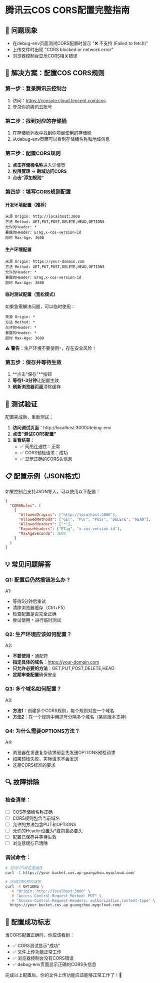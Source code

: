 # 腾讯云COS CORS配置完整指南

## 🚨 **问题现象**
- 在debug-env页面测试CORS配置时显示 "❌ 不支持 (Failed to fetch)"
- 上传文件时出现 "CORS blocked or network error"
- 浏览器控制台显示CORS相关错误

## 🎯 **解决方案：配置COS CORS规则**

### 第一步：登录腾讯云控制台

1. 访问：https://console.cloud.tencent.com/cos
2. 登录你的腾讯云账号

### 第二步：找到对应的存储桶

1. 在存储桶列表中找到你项目使用的存储桶
2. 从debug-env页面可以看到存储桶名称和地域信息

### 第三步：配置CORS规则

1. **点击存储桶名称**进入详情页
2. **权限管理** → **跨域访问CORS**
3. **点击"添加规则"**

### 第四步：填写CORS规则配置

#### **开发环境配置（推荐）**
```
来源 Origin: http://localhost:3000
方法 Method: GET,PUT,POST,DELETE,HEAD,OPTIONS
允许的Header: *
暴露的Header: ETag,x-cos-version-id
超时 Max-Age: 3600
```

#### **生产环境配置**
```
来源 Origin: https://your-domain.com
方法 Method: GET,PUT,POST,DELETE,HEAD,OPTIONS
允许的Header: *
暴露的Header: ETag,x-cos-version-id
超时 Max-Age: 3600
```

#### **临时测试配置（宽松模式）**
如果急需解决问题，可以临时使用：
```
来源 Origin: *
方法 Method: *
允许的Header: *
暴露的Header: *
超时 Max-Age: 3600
```
⚠️ **警告**：生产环境不要使用`*`，存在安全风险！

### 第五步：保存并等待生效

1. **点击"保存"**按钮
2. **等待1-3分钟**让配置生效
3. **刷新浏览器页面**清除缓存

## 🧪 **测试验证**

配置完成后，重新测试：

1. **访问调试页面**：http://localhost:3000/debug-env
2. **点击"测试CORS配置"**
3. **查看结果**：
   - ✅ 网络连通性：正常
   - ✅ CORS预检请求：成功
   - ✅ 显示正确的CORS头信息

## 📋 **配置示例（JSON格式）**

如果控制台支持JSON导入，可以使用以下配置：

```json
{
  "CORSRules": [
    {
      "AllowedOrigins": ["http://localhost:3000"],
      "AllowedMethods": ["GET", "PUT", "POST", "DELETE", "HEAD"],
      "AllowedHeaders": ["*"],
      "ExposeHeaders": ["ETag", "x-cos-version-id"],
      "MaxAgeSeconds": 3600
    }
  ]
}
```

## 💡 **常见问题解答**

### Q1: 配置后仍然报错怎么办？
A1: 
- 等待5分钟后重试
- 清除浏览器缓存（Ctrl+F5）
- 检查配置是否完全正确
- 尝试使用 `*` 进行临时测试

### Q2: 生产环境应该如何配置？
A2:
- **不要使用** `*` 通配符
- **指定具体的域名**：https://your-domain.com
- **只允许必要的方法**：GET,PUT,POST,DELETE,HEAD
- **定期审查配置**确保安全

### Q3: 多个域名如何配置？
A3:
- **方法1**：创建多个CORS规则，每个规则对应一个域名
- **方法2**：在一个规则中用逗号分隔多个域名（某些版本支持）

### Q4: 为什么需要OPTIONS方法？
A4: 
- 浏览器在发送复杂请求前会先发送OPTIONS预检请求
- 如果预检失败，实际请求不会发送
- 这是CORS标准的要求

## 🔍 **故障排除**

### 检查清单：
- [ ] COS存储桶名称正确
- [ ] CORS规则包含当前域名
- [ ] 允许的方法包含PUT和OPTIONS
- [ ] 允许的Header设置为*或包含必要头
- [ ] 配置已保存并等待生效
- [ ] 浏览器缓存已清除

### 调试命令：
```bash
# 测试COS域名连通性
curl -I https://your-bucket.cos.ap-guangzhou.myqcloud.com/

# 测试CORS预检请求
curl -X OPTIONS \
  -H "Origin: http://localhost:3000" \
  -H "Access-Control-Request-Method: PUT" \
  -H "Access-Control-Request-Headers: authorization,content-type" \
  https://your-bucket.cos.ap-guangzhou.myqcloud.com/
```

## 🎉 **配置成功标志**

当CORS配置正确时，你应该看到：
- ✅ CORS测试显示"成功"
- ✅ 文件上传功能正常工作
- ✅ 浏览器控制台没有CORS错误
- ✅ debug-env页面显示正确的CORS头信息

完成以上配置后，你的文件上传功能应该能够正常工作了！🚀 